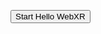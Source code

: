 <!DOCTYPE html>
<html>
	<head>
		<meta charset="UTF-8">
		<meta name="viewport"
					content="width=device-width, user-scalable=no, initial-scale=1.0, maximum-scale=1.0, minimum-scale=1.0">
		<title>Hello WebXR!</title>

<!-- three.js -->
<script src="https://unpkg.com/three@0.126.0/build/three.js"></script>
</head>
<body>

<!-- Starting an immersive WebXR session requires user interaction.
    We start this one with a simple button. -->
<button onclick="activateXR()">Start Hello WebXR</button>
	<script>
	async function activateXR() {
		// Add a canvas element and initialize a WebGL context that is compatible with WebXR.
		const canvas = document.createElement("canvas");
		document.body.appendChild(canvas);
		const gl = canvas.getContext("webgl", {xrCompatible: true});
		const scene = new THREE.Scene();

		const directionalLight = new THREE.DirectionalLight(0xffffff, 0.3);
		directionalLight.position.set(10, 15, 10);
		scene.add(directionalLight);

		// Create the cube and add it to the demo scene.
		const cube = new THREE.Mesh(new THREE.BoxBufferGeometry(0.2, 0.2, 0.2), materials);
		cube.position.set(1, 1, 1);
		scene.add(cube);
			
		// Set up the WebGLRenderer, which handles rendering to the session's base layer.
		const renderer = new THREE.WebGLRenderer({
			alpha: true,
			preserveDrawingBuffer: true,
			canvas: canvas,
			context: gl
		});
		renderer.autoClear = false;
			
		// The API directly updates the camera matrices.
		// Disable matrix auto updates so three.js doesn't attempt
		// to handle the matrices independently.
		const camera = new THREE.PerspectiveCamera();
		camera.matrixAutoUpdate = false;
		// Initialize a WebXR session using "immersive-ar".
			const session = await navigator.xr.requestSession("immersive-ar");
			session.updateRenderState({
				baseLayer: new XRWebGLLayer(session, gl)
			});
			// A 'local' reference space has a native origin that is located
			// near the viewer's position at the time the session was created.
			const referenceSpace = await session.requestReferenceSpace('local');
			// Create a render loop that allows us to draw on the AR view.
			const onXRFrame = (time, frame) => {
				// Queue up the next draw request.
				session.requestAnimationFrame(onXRFrame);
				// Bind the graphics framebuffer to the baseLayer's framebuffer
				gl.bindFramebuffer(gl.FRAMEBUFFER, session.renderState.baseLayer.framebuffer)
				// Retrieve the pose of the device.
				// XRFrame.getViewerPose can return null while the session attempts to establish tracking.
				const pose = frame.getViewerPose(referenceSpace);
				if (pose) {
					// In mobile AR, we only have one view.
					const view = pose.views[0];
					const viewport = session.renderState.baseLayer.getViewport(view);
					renderer.setSize(viewport.width, viewport.height)
					// Use the view's transform matrix and projection matrix to configure the THREE.camera.
					camera.matrix.fromArray(view.transform.matrix)
					camera.projectionMatrix.fromArray(view.projectionMatrix);
					camera.updateMatrixWorld(true);
					// Render the scene with THREE.WebGLRenderer.
					renderer.render(scene, camera)
				}
			}
			session.requestAnimationFrame(onXRFrame);
	}
</script>
</body>
</html>
